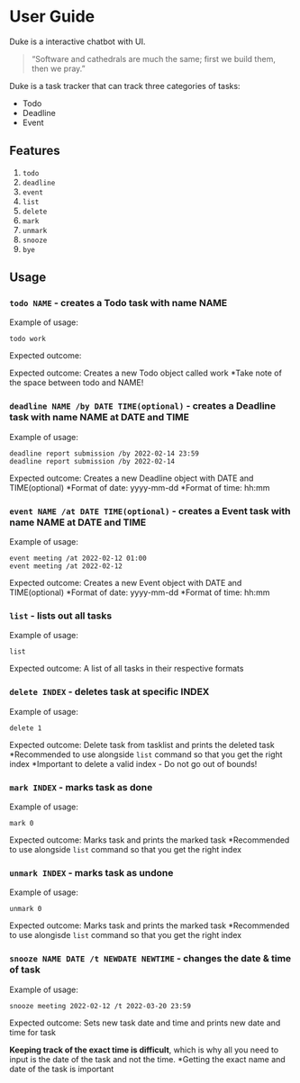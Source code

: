 # User Guide
Duke is a interactive chatbot with UI.
> “Software and cathedrals are much the same; first we build them, then we pray.”

Duke is a task tracker that can track three categories of tasks:
- Todo
- Deadline
- Event

## Features 
1) `todo`
2) `deadline`
3) `event`
4) `list`
5) `delete`
6) `mark`
7) `unmark`
8) `snooze`
9) `bye`

## Usage

### `todo NAME` - creates a Todo task with name NAME

Example of usage: 

`todo work`

Expected outcome:

Expected outcome:
Creates a new Todo object called work
*Take note of the space between todo and NAME!

### `deadline NAME /by DATE TIME(optional)` - creates a Deadline task with name NAME at DATE and TIME

Example of usage:
```
deadline report submission /by 2022-02-14 23:59
deadline report submission /by 2022-02-14
```

Expected outcome:
Creates a new Deadline object with DATE and TIME(optional)
*Format of date: yyyy-mm-dd
*Format of time: hh:mm

### `event NAME /at DATE TIME(optional)` - creates a Event task with name NAME at DATE and TIME

Example of usage:
```
event meeting /at 2022-02-12 01:00
event meeting /at 2022-02-12
```

Expected outcome:
Creates a new Event object with DATE and TIME(optional)
*Format of date: yyyy-mm-dd
*Format of time: hh:mm

### `list` - lists out all tasks

Example of usage:
```
list
```

Expected outcome:
A list of all tasks in their respective formats

### `delete INDEX` - deletes task at specific INDEX

Example of usage:
```
delete 1
```

Expected outcome:
Delete task from tasklist and prints the deleted task
*Recommended to use alongside `list` command so that you get the right index
*Important to delete a valid index - Do not go out of bounds!

### `mark INDEX` - marks task as done

Example of usage:
```
mark 0
```

Expected outcome:
Marks task and prints the marked task
*Recommended to use alongside `list` command so that you get the right index

### `unmark INDEX` - marks task as undone

Example of usage:
```
unmark 0
```

Expected outcome:
Marks task and prints the marked task
*Recommended to use alongisde `list` command so that you get the right index

### `snooze NAME DATE /t NEWDATE NEWTIME` - changes the date & time of task

Example of usage:
```
snooze meeting 2022-02-12 /t 2022-03-20 23:59
```

Expected outcome:
Sets new task date and time and prints new date and time for task

__Keeping track of the exact time is difficult__, which is why all you need to input is the date of the task and not the time.
*Getting the exact name and date of the task is important


